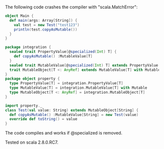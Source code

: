 The following code crashes the compiler with "scala.MatchError":
```scala
object Main {
  def main(args: Array[String]) {
    val test = new Test("test123")
    println(test.copyAsMutable())
  }
}

package integration {
  sealed trait PropertyValue[@specialized(Int) T] {
    def copyAsMutable() :MutableValue[T]
  }
  sealed trait MutableValue[@specialized(Int) T] extends PropertyValue[T]
  trait MutableObject[T <: AnyRef] extends MutableValue[T] with Mutable
}
package object property {
  type PropertyValue[T] = integration.PropertyValue[T]
  type MutableValue[T] = integration.MutableValue[T] with Mutable
  type MutableObject[T <: AnyRef] = integration.MutableObject[T]
}

import property._
class Test(val value: String) extends MutableObject[String] {
  def copyAsMutable() :MutableValue[String] = new Test(value)
  override def toString() = value
}
```

The code compiles and works if @specialized is removed.

Tested on scala 2.8.0.RC7.
